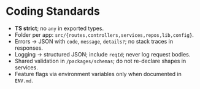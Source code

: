 # Coding Standards

- **TS strict**; no `any` in exported types.
- Folder per app: `src/{routes,controllers,services,repos,lib,config}`.
- Errors → JSON with `code`, `message`, `details?`; no stack traces in responses.
- Logging → structured JSON; include `reqId`; never log request bodies.
- Shared validation in `/packages/schemas`; do not re-declare shapes in services.
- Feature flags via environment variables only when documented in `ENV.md`.
